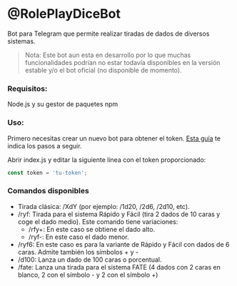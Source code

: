 # @RolePlayDiceBot

Bot para Telegram que permite realizar tiradas de dados de diversos sistemas.

> Nota: Este bot aun esta en desarrollo por lo que muchas funcionalidades podrían no estar todavía disponibles en la versión estable y/o el bot oficial (no disponible de momento).

### Requisitos:

Node.js y su gestor de paquetes npm

### Uso:

Primero necesitas crear un nuevo bot para obtener el token. [Esta guía](https://tecnonucleous.com/2020/02/13/como-generar-el-token-de-nuestro-bot-con-botfather/) te indica los pasos a seguir.

Abrir index.js y editar la siguiente linea con el token proporcionado:

```js
const token = 'tu-token';
```

### Comandos disponibles

* Tirada clásica: /XdY (por ejemplo: /1d20, /2d6, /2d10, etc).
* /ryf: Tirada para el sistema Rápido y Fácil (tira 2 dados de 10 caras y coge el dado medio). Este comando tiene variaciones:
  * /rfy+: En este caso se obtiene el dado alto.
  * /ryf-: En este caso el dado menor.
* /ryf6: En este caso es para la variante de Rápido y Fácil con dados de 6 caras. Admite también los símbolos + y -
* /d100: Lanza un dado de 100 caras o porcentual.
* /fate: Lanza una tirada para el sistema FATE (4 dados con 2 caras en blanco, 2 con el símbolo - y 2 con el símbolo +)